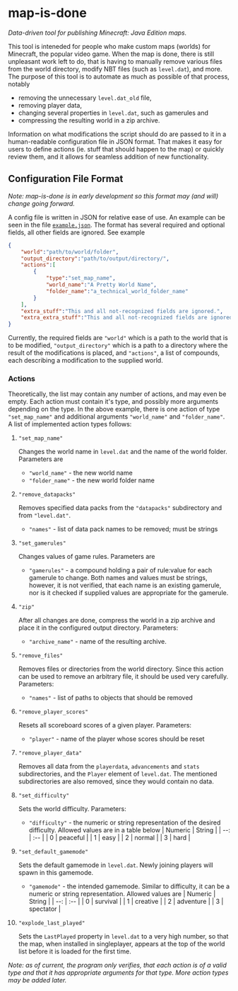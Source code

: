 # map-is-done
*Data-driven tool for publishing Minecraft: Java Edition maps.*

This tool is inteneded for people who make custom maps (worlds) for
Minecraft, the popular video game. When the map is done, there is still 
unpleasant work left to do, that is having to manually remove various files
from the world directory, modify NBT files (such as `level.dat`), and more.
The purpose of this tool is to automate as much as possible of that process,
notably
- removing the unnecessary `level.dat_old` file,
- removing player data,
- changing several properties in `level.dat`, such as gamerules and
- compressing the resulting world in a zip archive.

Information on what modifications the script should do are passed to it in
a human-readable configuration file in JSON format. That makes it easy for
users to define actions (ie. stuff that should happen to the map) or quickly
review them, and it allows for seamless addition of new functionality.

## Configuration File Format

*Note: map-is-done is in early development so this format may (and will)
change going forward.*

A config file is written in JSON for relative ease of use. An example can
be seen in the file [`example.json`](examples/example.json). The format has
several required and optional fields, all other fields are ignored. See example

```json
{
    "world":"path/to/world/folder",
    "output_directory":"path/to/output/directory/",
    "actions":[
        {
            "type":"set_map_name",
            "world_name":"A Pretty World Name",
            "folder_name":"a_technical_world_folder_name"
        }
    ],
    "extra_stuff":"This and all not-recognized fields are ignored.",
    "extra_extra_stuff":"This and all not-recognized fields are ignored."
}
```

Currently, the required fields are `"world"` which is a path to the world
that is to be modified, `"output_directory"` which is a path to a directory
where the result of the modifications is placed, and `"actions"`, a list
of compounds, each describing a modification to the supplied world.

### Actions
Theoretically, the list may contain any number of actions, and may even be
empty. Each action must contain it's type, and possibly more arguments
depending on the type. In the above example, there is one action of type
`"set_map_name"` and additional arguments `"world_name"` and `"folder_name"`.
A list of implemented action types follows:

1. `"set_map_name"`

    Changes the world name in `level.dat` and the name of the world folder.
    Parameters are
    - `"world_name"` - the new world name
    - `"folder_name"` - the new world folder name

2. `"remove_datapacks"`

    Removes specified data packs from the `"datapacks"` subdirectory and from
    `"level.dat"`.
    - `"names"` - list of data pack names to be removed; must be strings

3. `"set_gamerules"`

    Changes values of game rules. Parameters are
    - `"gamerules"` - a compound holding a pair of rule:value for each gamerule
      to change. Both names and values must be strings, however, it is not
      verified, that each name is an existing gamerule, nor is it checked if
      supplied values are appropriate for the gamerule.

4. `"zip"`

    After all changes are done, compress the world in a zip archive and place it
    in the configured output directory. Parameters:
    - `"archive_name"` - name of the resulting archive.

5. `"remove_files"`

    Removes files or directories from the world directory. Since this action
    can be used to remove an arbitrary file, it should be used very carefully.
    Parameters:
    - `"names"` - list of paths to objects that should be removed

6. `"remove_player_scores"`

    Resets all scoreboard scores of a given player. Parameters:
    - `"player"` - name of the player whose scores should be reset

7. `"remove_player_data"`

    Removes all data from the `playerdata`, `advancements` and `stats`
    subdirectories, and the `Player` element of `level.dat`. The mentioned
    subdirectories are also removed, since they would contain no data.

8. `"set_difficulty"`

    Sets the world difficulty. Parameters:
    - `"difficulty"` - the numeric or string representation of the desired
      difficulty. Allowed values are in a table below
      | Numeric | String   |
      |     --: | :--      |
      |       0 | peaceful |
      |       1 | easy     |
      |       2 | normal   |
      |       3 | hard     |

9. `"set_default_gamemode"`

    Sets the default gamemode in `level.dat`. Newly joining players will spawn
    in this gamemode.
    - `"gamemode"` - the intended gamemode. Similar to difficulty, it can be a numeric
      or string representation. Allowed values are
      | Numeric | String    |
      |     --: | :--       |
      |       0 | survival  |
      |       1 | creative  |
      |       2 | adventure |
      |       3 | spectator |

10. `"explode_last_played"`

    Sets the `LastPlayed` property in `level.dat` to a very high number, so that
    the map, when installed in singleplayer, appears at the top of the world list
    before it is loaded for the first time.

*Note: as of current, the program only verifies, that each action is of a
valid type and that it has appropriate arguments for that type.
More action types may be added later.*
